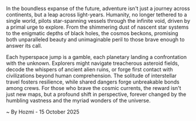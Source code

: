 
In the boundless expanse of the future, adventure isn't just a journey across continents, but a leap across light-years. Humanity, no longer tethered to a single world, pilots star-spanning vessels through the infinite void, driven by a primal urge to explore. From the shimmering dust of nascent star systems to the enigmatic depths of black holes, the cosmos beckons, promising both unparalleled beauty and unimaginable peril to those brave enough to answer its call.

Each hyperspace jump is a gamble, each planetary landing a confrontation with the unknown. Explorers might navigate treacherous asteroid fields, decode the whispers of ancient alien ruins, or forge first contact with civilizations beyond human comprehension. The solitude of interstellar travel fosters resilience, while shared dangers forge unbreakable bonds among crews. For those who brave the cosmic currents, the reward isn't just new maps, but a profound shift in perspective, forever changed by the humbling vastness and the myriad wonders of the universe.

~ By Hozmi - 15 October 2025
